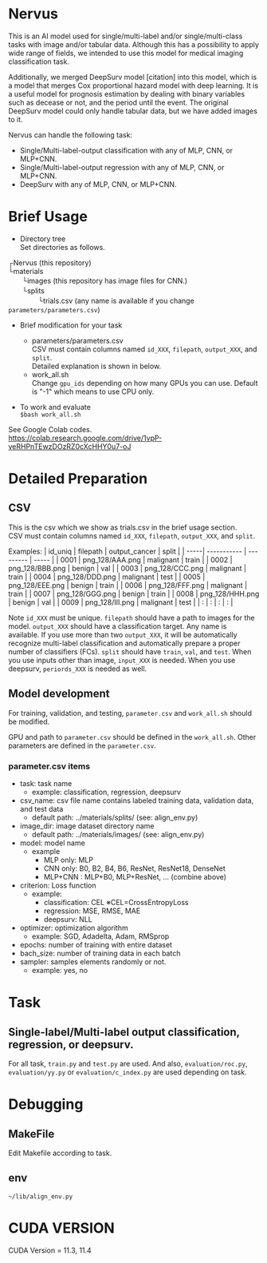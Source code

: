 # Nervus
This is an AI model used for single/multi-label and/or single/multi-class tasks with image and/or tabular data.
Although this has a possibility to apply wide range of fields, we intended to use this model for medical imaging classification task.

Additionally, we merged DeepSurv model [citation] into this model, which is a model that merges Cox proportional hazard model with deep learning. It is a useful model for prognosis estimation by dealing with binary variables such as decease or not, and the period until the event. The original DeepSurv model could only handle tabular data, but we have added images to it.  

Nervus can handle the following task:
- Single/Multi-label-output classification with any of MLP, CNN, or MLP+CNN.
- Single/Multi-label-output regression with any of MLP, CNN, or MLP+CNN.
- DeepSurv with any of MLP, CNN, or MLP+CNN.

# Brief Usage
- Directory tree  
Set directories as follows.  

┌Nervus (this repository)  
└materials   
　　└images (this repository has image files for CNN.)  
　　└splits  
　　　　 └trials.csv (any name is available if you change `parameters/parameters.csv`)

- Brief modification for your task
  - parameters/parameters.csv  
    CSV must contain columns named `id_XXX`, `filepath`, `output_XXX`, and `split`.  
    Detailed explanation is shown in below.
  - work_all.sh  
    Change `gpu_ids` depending on how many GPUs you can use. Default is "-1" which means to use CPU only.

- To work and evaluate  
`$bash work_all.sh`

See Google Colab codes.  
https://colab.research.google.com/drive/1vpP-veRHPnTEwzDOzRZ0cXcHHY0u7-oJ

# Detailed Preparation
## CSV
This is the csv which we show as trials.csv in the brief usage section.  
CSV must contain columns named `id_XXX`, `filepath`, `output_XXX`, and `split`.

Examples:
| id_uniq | filepath | output_cancer | split |
| -----| ----------- | --------- | ----- |
| 0001 | png_128/AAA.png | malignant | train |
| 0002 | png_128/BBB.png | benign | val |
| 0003 | png_128/CCC.png | malignant | train |
| 0004 | png_128/DDD.png | malignant | test |
| 0005 | png_128/EEE.png | benign | train |
| 0006 | png_128/FFF.png | malignant | train |
| 0007 | png_128/GGG.png | benign | train |
| 0008 | png_128/HHH.png | benign | val |
| 0009 | png_128/III.png | malignant | test |
| :  | : | : | : |

Note `id_XXX` must be unique.
`filepath` should have a path to images for the model.
`output_XXX` should have a classification target. Any name is available. If you use more than two `output_XXX`, it will be automatically recognize multi-label classification and automatically prepare a proper number of classifiers (FCs). 
`split` should have `train`, `val`, and `test`.
When you use inputs other than image, `input_XXX` is needed. 
When you use deepsurv, `periords_XXX` is needed as well.

## Model development
For training, validation, and testing, `parameter.csv` and `work_all.sh` should be modified.

GPU and path to `parameter.csv` should be defined in the `work_all.sh`.
Other parameters are defined in the `parameter.csv`. 

### parameter.csv items
- task: task name
  - example: classification, regression, deepsurv
- csv_name: csv file name contains labeled training data, validation data, and test data
  - default path: ../materials/splits/ (see: align_env.py)
- image_dir: image dataset directory name
  - default path: ../materials/images/ (see: align_env.py)
- model: model name
  - example
    - MLP only: MLP
    - CNN only: B0, B2, B4, B6, ResNet, ResNet18, DenseNet
    - MLP+CNN : MLP+B0, MLP+ResNet, ... (combine above)
- criterion: Loss function
  - example: 
    - classification: CEL ※CEL=CrossEntropyLoss
    - regression: MSE, RMSE, MAE
    - deepsurv: NLL
- optimizer: optimization algorithm
  - example: SGD, Adadelta, Adam, RMSprop
- epochs: number of training with entire dataset 
- bach_size: number of training data in each batch
- sampler: samples elements randomly or not.
  - example: yes, no

# Task
## Single-label/Multi-label output classification, regression, or deepsurv.
For all task, `train.py` and `test.py` are used. And also, `evaluation/roc.py`, `evaluation/yy.py` or `evaluation/c_index.py` are used depending on task.


# Debugging
## MakeFile
Edit Makefile according to task.

## env
`~/lib/align_env.py`

# CUDA VERSION
CUDA Version = 11.3, 11.4
